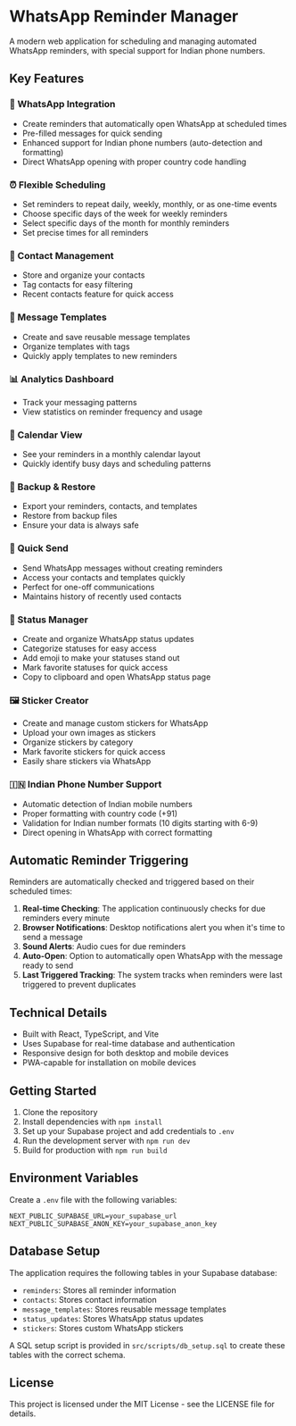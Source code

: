 # WhatsApp Reminder Manager

A modern web application for scheduling and managing automated WhatsApp reminders, with special support for Indian phone numbers.

## Key Features

### 📱 WhatsApp Integration
- Create reminders that automatically open WhatsApp at scheduled times
- Pre-filled messages for quick sending
- Enhanced support for Indian phone numbers (auto-detection and formatting)
- Direct WhatsApp opening with proper country code handling

### ⏰ Flexible Scheduling
- Set reminders to repeat daily, weekly, monthly, or as one-time events
- Choose specific days of the week for weekly reminders
- Select specific days of the month for monthly reminders
- Set precise times for all reminders

### 👥 Contact Management
- Store and organize your contacts
- Tag contacts for easy filtering
- Recent contacts feature for quick access

### 📝 Message Templates
- Create and save reusable message templates
- Organize templates with tags
- Quickly apply templates to new reminders

### 📊 Analytics Dashboard
- Track your messaging patterns
- View statistics on reminder frequency and usage

### 📆 Calendar View
- See your reminders in a monthly calendar layout
- Quickly identify busy days and scheduling patterns

### 🔄 Backup & Restore
- Export your reminders, contacts, and templates
- Restore from backup files
- Ensure your data is always safe

### 🚀 Quick Send
- Send WhatsApp messages without creating reminders
- Access your contacts and templates quickly
- Perfect for one-off communications
- Maintains history of recently used contacts

### 📣 Status Manager
- Create and organize WhatsApp status updates
- Categorize statuses for easy access
- Add emoji to make your statuses stand out
- Mark favorite statuses for quick access
- Copy to clipboard and open WhatsApp status page

### 🖼️ Sticker Creator
- Create and manage custom stickers for WhatsApp
- Upload your own images as stickers
- Organize stickers by category
- Mark favorite stickers for quick access
- Easily share stickers via WhatsApp

### 🇮🇳 Indian Phone Number Support
- Automatic detection of Indian mobile numbers
- Proper formatting with country code (+91)
- Validation for Indian number formats (10 digits starting with 6-9)
- Direct opening in WhatsApp with correct formatting

## Automatic Reminder Triggering

Reminders are automatically checked and triggered based on their scheduled times:

1. **Real-time Checking**: The application continuously checks for due reminders every minute
2. **Browser Notifications**: Desktop notifications alert you when it's time to send a message
3. **Sound Alerts**: Audio cues for due reminders
4. **Auto-Open**: Option to automatically open WhatsApp with the message ready to send
5. **Last Triggered Tracking**: The system tracks when reminders were last triggered to prevent duplicates

## Technical Details

- Built with React, TypeScript, and Vite
- Uses Supabase for real-time database and authentication
- Responsive design for both desktop and mobile devices
- PWA-capable for installation on mobile devices

## Getting Started

1. Clone the repository
2. Install dependencies with `npm install`
3. Set up your Supabase project and add credentials to `.env`
4. Run the development server with `npm run dev`
5. Build for production with `npm run build`

## Environment Variables

Create a `.env` file with the following variables:

```
NEXT_PUBLIC_SUPABASE_URL=your_supabase_url
NEXT_PUBLIC_SUPABASE_ANON_KEY=your_supabase_anon_key
```

## Database Setup

The application requires the following tables in your Supabase database:
- `reminders`: Stores all reminder information
- `contacts`: Stores contact information
- `message_templates`: Stores reusable message templates
- `status_updates`: Stores WhatsApp status updates
- `stickers`: Stores custom WhatsApp stickers

A SQL setup script is provided in `src/scripts/db_setup.sql` to create these tables with the correct schema.

## License

This project is licensed under the MIT License - see the LICENSE file for details.
